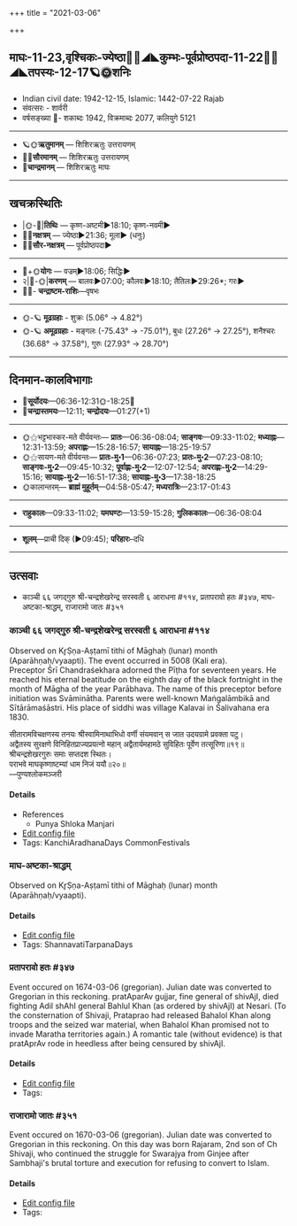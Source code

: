 +++
title = "2021-03-06"

+++
## माघः-11-23,वृश्चिकः-ज्येष्ठा🌛🌌◢◣कुम्भः-पूर्वप्रोष्ठपदा-11-22🌌🌞◢◣तपस्यः-12-17🪐🌞शनिः
- Indian civil date: 1942-12-15, Islamic: 1442-07-22 Rajab
- संवत्सरः - शार्वरी
- वर्षसङ्ख्या 🌛- शकाब्दः 1942, विक्रमाब्दः 2077, कलियुगे 5121
___________________
- 🪐🌞**ऋतुमानम्** — शिशिरऋतुः उत्तरायणम्
- 🌌🌞**सौरमानम्** — शिशिरऋतुः उत्तरायणम्
- 🌛**चान्द्रमानम्** — शिशिरऋतुः माघः
___________________


## खचक्रस्थितिः
- |🌞-🌛|**तिथिः** — कृष्ण-अष्टमी►18:10; कृष्ण-नवमी►  
- 🌌🌛**नक्षत्रम्** — ज्येष्ठा►21:36; मूला► (धनुः)  
- 🌌🌞**सौर-नक्षत्रम्** — पूर्वप्रोष्ठपदा►  
___________________
- 🌛+🌞**योगः** — वज्रम्►18:06; सिद्धिः►  
- २|🌛-🌞|**करणम्** — बालवः►07:00; कौलवः►18:10; तैतिलः►29:26*; गरः►  
- 🌌🌛- **चन्द्राष्टम-राशिः**—वृषभः  
___________________
- 🌞-🪐 **मूढग्रहाः** - शुक्रः (5.06° → 4.82°)
- 🌞-🪐 **अमूढग्रहाः** - मङ्गलः (-75.43° → -75.01°), बुधः (27.26° → 27.25°), शनैश्चरः (36.68° → 37.58°), गुरुः (27.93° → 28.70°)
___________________


## दिनमान-कालविभागाः
- 🌅**सूर्योदयः**—06:36-12:31🌞️-18:25🌇  
- 🌛**चन्द्रास्तमयः**—12:11; **चन्द्रोदयः**—01:27(+1)  
___________________
- 🌞⚝भट्टभास्कर-मते वीर्यवन्तः— **प्रातः**—06:36-08:04; **साङ्गवः**—09:33-11:02; **मध्याह्नः**—12:31-13:59; **अपराह्णः**—15:28-16:57; **सायाह्नः**—18:25-19:57  
- 🌞⚝सायण-मते वीर्यवन्तः— **प्रातः-मु॰1**—06:36-07:23; **प्रातः-मु॰2**—07:23-08:10; **साङ्गवः-मु॰2**—09:45-10:32; **पूर्वाह्णः-मु॰2**—12:07-12:54; **अपराह्णः-मु॰2**—14:29-15:16; **सायाह्नः-मु॰2**—16:51-17:38; **सायाह्नः-मु॰3**—17:38-18:25  
- 🌞कालान्तरम्— **ब्राह्मं मुहूर्तम्**—04:58-05:47; **मध्यरात्रिः**—23:17-01:43  
___________________
- **राहुकालः**—09:33-11:02; **यमघण्टः**—13:59-15:28; **गुलिककालः**—06:36-08:04  
___________________
- **शूलम्**—प्राची दिक् (►09:45); **परिहारः**–दधि  
___________________

## उत्सवाः
- काञ्ची ६६ जगद्गुरु श्री-चन्द्रशेखरेन्द्र सरस्वती ६ आराधना #११४, प्रतापरावो हतः #३४७, माघ-अष्टका-श्राद्धम्, राजारामो जातः #३५१
### काञ्ची ६६ जगद्गुरु श्री-चन्द्रशेखरेन्द्र सरस्वती ६ आराधना #११४

Observed on Kr̥Ṣṇa-Aṣṭamī tithi of Māghaḥ (lunar) month (Aparāhṇaḥ/vyaapti). The event occurred in 5008 (Kali era).  
Preceptor Śrī Chandraśekhara adorned the Pīṭha for seventeen years. He reached his eternal beatitude on the eighth day of the black fortnight in the month of Māgha of the year Parābhava. The name of this preceptor before initiation was Svāminātha. Parents were well-known Maṅgalāmbikā and Sītārāmaśāstri. His place of siddhi was village Kalavai in Śalivahana era 1830.

सीतारामविचक्षणस्य तनयः श्रीस्वामिनाथाभिधो वर्णी संयमवान् स जात उदयग्रामे प्रवक्ता पटु।  
अद्वैतस्य सुरक्षणे विनिहितप्राज्यप्रयत्नो महान् अद्वैतार्यमहामठे सुविहितः पूर्वेण तत्सूरिणा॥१९॥  
श्रीचन्द्रशेखरगुरुः समाः सप्तदश स्थितः।  
पराभवे माघकृष्णाष्टम्यां धाम निजं ययौ॥२०॥  
—पुण्यश्लोकमञ्जरी



#### Details
- References
  - Punya Shloka Manjari
- [Edit config file](https://github.com/jyotisham/adyatithi/blob/master/mahApuruSha/kAnchI-maTha/lunar_month/tithi/11/23/kAJcI_66_jagadguru_zrI~candrazEkharEndra_sarasvatI_6_ArAdhanA.toml)
- Tags: KanchiAradhanaDays CommonFestivals


### माघ-अष्टका-श्राद्धम्

Observed on Kr̥Ṣṇa-Aṣṭamī tithi of Māghaḥ (lunar) month (Aparāhṇaḥ/vyaapti). 

#### Details
- [Edit config file](https://github.com/jyotisham/adyatithi/blob/master/gRhya/general/lunar_month/tithi/11/23/mAgha-aSTakA-zrAddham.toml)
- Tags: ShannavatiTarpanaDays


### प्रतापरावो हतः #३४७

Event occured on 1674-03-06 (gregorian). Julian date was converted to Gregorian in this reckoning. pratAparAv gujjar, fine general of shivAjI, died fighting Adil shAhI general Bahlul Khan (as ordered by shivAjI) at Nesari. (To the consternation of Shivaji, Prataprao had released Bahalol Khan along troops and the seized war material, when Bahalol Khan promised not to invade Maratha territories again.) A romantic tale (without evidence) is that pratAprAv rode in heedless after being censured by shivAjI.

#### Details
- [Edit config file](https://github.com/jyotisham/adyatithi/blob/master/mahApuruSha/xatra-later/julian/day/02/24/pratAparAvo_hataH.toml)
- Tags: 


### राजारामो जातः #३५१

Event occured on 1670-03-06 (gregorian). Julian date was converted to Gregorian in this reckoning. On this day was born Rajaram, 2nd son of Ch Shivaji, who continued the struggle for Swarajya from Ginjee after Sambhaji's brutal torture and execution for refusing to convert to Islam.

#### Details
- [Edit config file](https://github.com/jyotisham/adyatithi/blob/master/mahApuruSha/xatra-later/julian/day/02/24/rAjArAmo_jAtaH.toml)
- Tags: 


